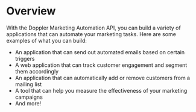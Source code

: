 # Overview

With the Doppler Marketing Automation API, you can build a variety of
applications that can automate your marketing tasks. Here are some examples of
what you can build:

- An application that can send out automated emails based on certain triggers
- A web application that can track customer engagement and segment them
  accordingly
- An application that can automatically add or remove customers from a mailing
  list
- A tool that can help you measure the effectiveness of your marketing
  campaigns
- And more!
